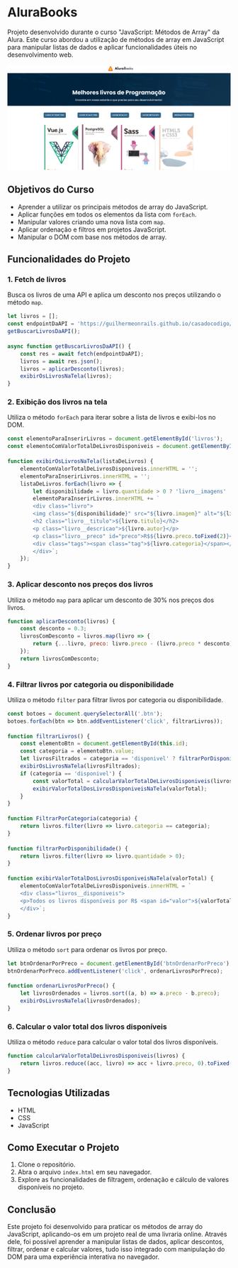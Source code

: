 # AluraBooks

Projeto desenvolvido durante o curso "JavaScript: Métodos de Array" da Alura. Este curso abordou a utilização de métodos de array em JavaScript para manipular listas de dados e aplicar funcionalidades úteis no desenvolvimento web.

![AluraBooks](imagens/Desktop.png)

## Objetivos do Curso

- Aprender a utilizar os principais métodos de array do JavaScript.
- Aplicar funções em todos os elementos da lista com `forEach`.
- Manipular valores criando uma nova lista com `map`.
- Aplicar ordenação e filtros em projetos JavaScript.
- Manipular o DOM com base nos métodos de array.

## Funcionalidades do Projeto

### 1. Fetch de livros
Busca os livros de uma API e aplica um desconto nos preços utilizando o método `map`.

```javascript
let livros = [];
const endpointDaAPI = 'https://guilhermeonrails.github.io/casadocodigo/livros.json';
getBuscarLivrosDaAPI();

async function getBuscarLivrosDaAPI() {
    const res = await fetch(endpointDaAPI);
    livros = await res.json();
    livros = aplicarDesconto(livros);
    exibirOsLivrosNaTela(livros);
}
```

### 2. Exibição dos livros na tela
Utiliza o método `forEach` para iterar sobre a lista de livros e exibi-los no DOM.

```javascript
const elementoParaInserirLivros = document.getElementById('livros');
const elementoComValorTotalDeLivrosDisponiveis = document.getElementById('valor_total_livros_disponiveis');

function exibirOsLivrosNaTela(listaDeLivros) {
    elementoComValorTotalDeLivrosDisponiveis.innerHTML = '';
    elementoParaInserirLivros.innerHTML = '';
    listaDeLivros.forEach(livro => {
        let disponibilidade = livro.quantidade > 0 ? 'livro__imagens' : 'livro__imagens indisponivel';
        elementoParaInserirLivros.innerHTML += `
        <div class="livro">
        <img class="${disponibilidade}" src="${livro.imagem}" alt="${livro.alt}" />
        <h2 class="livro__titulo">${livro.titulo}</h2>
        <p class="livro__descricao">${livro.autor}</p>
        <p class="livro__preco" id="preco">R$${livro.preco.toFixed(2)}</p>
        <div class="tags"><span class="tag">${livro.categoria}</span></div>
        </div>`;
    });
}
```

### 3. Aplicar desconto nos preços dos livros
Utiliza o método `map` para aplicar um desconto de 30% nos preços dos livros.

```javascript
function aplicarDesconto(livros) {
    const desconto = 0.3;
    livrosComDesconto = livros.map(livro => {
        return {...livro, preco: livro.preco - (livro.preco * desconto)};
    });
    return livrosComDesconto;
}
```

### 4. Filtrar livros por categoria ou disponibilidade
Utiliza o método `filter` para filtrar livros por categoria ou disponibilidade.

```javascript
const botoes = document.querySelectorAll('.btn');
botoes.forEach(btn => btn.addEventListener('click', filtrarLivros));

function filtrarLivros() {
    const elementoBtn = document.getElementById(this.id);
    const categoria = elementoBtn.value;
    let livrosFiltrados = categoria == 'disponivel' ? filtrarPorDisponibilidade() : FiltrarPorCategoria(categoria);
    exibirOsLivrosNaTela(livrosFiltrados);
    if (categoria == 'disponivel') {
        const valorTotal = calcularValorTotalDeLivrosDisponiveis(livrosFiltrados);
        exibirValorTotalDosLivrosDisponiveisNaTela(valorTotal);
    }
}

function FiltrarPorCategoria(categoria) {
    return livros.filter(livro => livro.categoria == categoria);
}

function filtrarPorDisponibilidade() {
    return livros.filter(livro => livro.quantidade > 0);
}

function exibirValorTotalDosLivrosDisponiveisNaTela(valorTotal) {
    elementoComValorTotalDeLivrosDisponiveis.innerHTML = `
    <div class="livros__disponiveis">
    <p>Todos os livros disponíveis por R$ <span id="valor">${valorTotal}</span></p>
    </div>`;
}
```

### 5. Ordenar livros por preço
Utiliza o método `sort` para ordenar os livros por preço.

```javascript
let btnOrdenarPorPreco = document.getElementById('btnOrdenarPorPreco');
btnOrdenarPorPreco.addEventListener('click', ordenarLivrosPorPreco);

function ordenarLivrosPorPreco() {
    let livrosOrdenados = livros.sort((a, b) => a.preco - b.preco);
    exibirOsLivrosNaTela(livrosOrdenados);
}
```

### 6. Calcular o valor total dos livros disponíveis
Utiliza o método `reduce` para calcular o valor total dos livros disponíveis.

```javascript
function calcularValorTotalDeLivrosDisponiveis(livros) {
    return livros.reduce((acc, livro) => acc + livro.preco, 0).toFixed(2);
}
```

## Tecnologias Utilizadas

- HTML
- CSS
- JavaScript

## Como Executar o Projeto

1. Clone o repositório.
2. Abra o arquivo `index.html` em seu navegador.
3. Explore as funcionalidades de filtragem, ordenação e cálculo de valores disponíveis no projeto.

## Conclusão

Este projeto foi desenvolvido para praticar os métodos de array do JavaScript, aplicando-os em um projeto real de uma livraria online. Através dele, foi possível aprender a manipular listas de dados, aplicar descontos, filtrar, ordenar e calcular valores, tudo isso integrado com manipulação do DOM para uma experiência interativa no navegador.